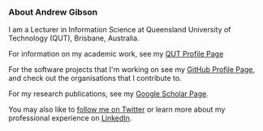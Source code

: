 ### About Andrew Gibson

I am a Lecturer in Information Science at Queensland University of Technology (QUT), Brisbane, Australia.

For information on my academic work, see my [QUT Profile Page](https://www.qut.edu.au/staff/gibsonap)

For the software projects that I'm working on see my [GitHub Profile Page](http://github.com/andrewresearch), and check out the organisations that I contribute to.

For my research publications, see my [Google Scholar Page](https://scholar.google.com.au/citations?user=Kn9Q9rYAAAAJ).

You may also like to [follow me on Twitter](https://twitter.com/andrewresearch) or learn more about my professional experience on [LinkedIn](https://au.linkedin.com/in/andrewresearch).
